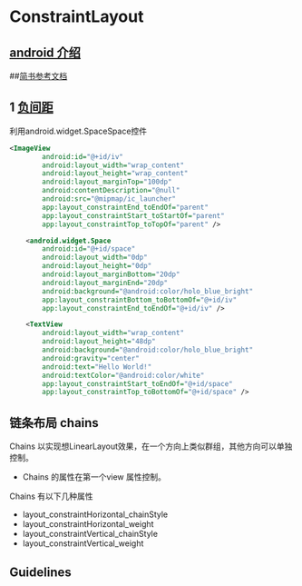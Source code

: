 # ConstraintLayout 

## [android 介绍](https://developer.android.com/training/constraint-layout/)

##[简书参考文档](https://www.jianshu.com/p/768b9e47a77b)

##  1 [负间距](https://juejin.im/entry/5b73d1b96fb9a009ba3fed79)

  利用android.widget.SpaceSpace控件

```xml
<ImageView
        android:id="@+id/iv"
        android:layout_width="wrap_content"
        android:layout_height="wrap_content"
        android:layout_marginTop="100dp"
        android:contentDescription="@null"
        android:src="@mipmap/ic_launcher"
        app:layout_constraintEnd_toEndOf="parent"
        app:layout_constraintStart_toStartOf="parent"
        app:layout_constraintTop_toTopOf="parent" />

    <android.widget.Space
        android:id="@+id/space"
        android:layout_width="0dp"
        android:layout_height="0dp"
        android:layout_marginBottom="20dp"
        android:layout_marginEnd="20dp"
        android:background="@android:color/holo_blue_bright"
        app:layout_constraintBottom_toBottomOf="@+id/iv"
        app:layout_constraintEnd_toEndOf="@+id/iv" />

    <TextView
        android:layout_width="wrap_content"
        android:layout_height="48dp"
        android:background="@android:color/holo_blue_bright"
        android:gravity="center"
        android:text="Hello World!"
        android:textColor="@android:color/white"
        app:layout_constraintStart_toEndOf="@+id/space"
        app:layout_constraintTop_toBottomOf="@+id/space" />
```



## 链条布局 chains

Chains 以实现想LinearLayout效果，在一个方向上类似群组，其他方向可以单独控制。

* Chains 的属性在第一个view 属性控制。

Chains 有以下几种属性

*  layout_constraintHorizontal_chainStyle
*  layout_constraintHorizontal_weight
*  layout_constraintVertical_chainStyle
*  layout_constraintVertical_weight


## Guidelines



